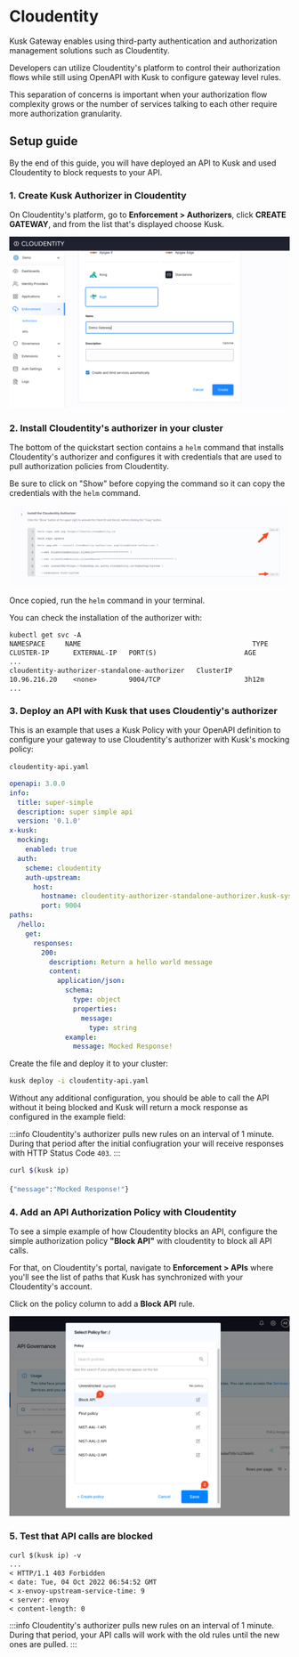# Cloudentity

Kusk Gateway enables using third-party authentication and authorization management solutions such as Cloudentity.

Developers can utilize Cloudentity's platform to control their authorization flows while still using OpenAPI with Kusk to configure gateway level rules.

This separation of concerns is important when your authorization flow complexity grows or the number of services talking to each other require more authorization granularity.

## Setup guide

By the end of this guide, you will have deployed an API to Kusk and used Cloudentity to block requests to your API. 

### 1. Create Kusk Authorizer in Cloudentity

On Cloudentity's platform, go to **Enforcement > Authorizers**, click **CREATE GATEWAY**, and from the list that's displayed choose Kusk.

![cloudentity authorizers list](./img/cloudentity-authorizers.png)

### 2. Install Cloudentity's authorizer in your cluster

The bottom of the quickstart section contains a `helm` command that installs Cloudentity's authorizer and configures it with credentials that are used to pull authorization policies from Cloudentity. 

Be sure to click on "Show" before copying the command so it can copy the credentials with the `helm` command.

![cloudentity helm command](./img/cloudentity-helm-command.png)

Once copied, run the `helm` command in your terminal. 

You can check the installation of the authorizer with: 

```
kubectl get svc -A
NAMESPACE     NAME                                           TYPE           CLUSTER-IP      EXTERNAL-IP   PORT(S)                      AGE
...
cloudentity-authorizer-standalone-authorizer   ClusterIP      10.96.216.20    <none>        9004/TCP                     3h12m
...
```

### 3. Deploy an API with Kusk that uses Cloudentiy's authorizer

This is an example that uses a Kusk Policy with your OpenAPI definition to configure your gateway to use Cloudentity's authorizer with Kusk's mocking policy: 

`cloudentity-api.yaml` 

```yaml
openapi: 3.0.0
info:
  title: super-simple
  description: super simple api
  version: '0.1.0'
x-kusk:
  mocking:
    enabled: true
  auth:
    scheme: cloudentity
    auth-upstream:
      host:
        hostname: cloudentity-authorizer-standalone-authorizer.kusk-system # default authorizer service, change in case your authorizer is installed differently
        port: 9004
paths:
  /hello:
    get:
      responses:
        200:
          description: Return a hello world message
          content: 
            application/json:
              schema:
                type: object
                properties:
                  message:
                    type: string
              example:
                message: Mocked Response! 
```

Create the file and deploy it to your cluster: 

```bash
kusk deploy -i cloudentity-api.yaml
```

Without any additional configuration, you should be able to call the API without it being blocked and Kusk will return a mock response as configured in the example field: 

:::info
Cloudentity's authorizer pulls new rules on an interval of 1 minute. During that period after the initial confiugration your will receive responses with HTTP Status Code `403`. 
:::

```bash
curl $(kusk ip)

{"message":"Mocked Response!"}
```

### 4. Add an API Authorization Policy with Cloudentity

To see a simple example of how Cloudentity blocks an API, configure the simple authorization policy **"Block API"** with cloudentity to block all API calls. 

For that, on Cloudentity's portal, navigate to **Enforcement > APIs** where you'll see the list of paths that Kusk has synchronized with your Cloudentity's account.

Click on the policy column to add a **Block API** rule. 

![cloudentity policy selection](./img/cloudentity-policy-selection.png)

### 5. Test that API calls are blocked

```
curl $(kusk ip) -v
...
< HTTP/1.1 403 Forbidden
< date: Tue, 04 Oct 2022 06:54:52 GMT
< x-envoy-upstream-service-time: 9
< server: envoy
< content-length: 0
```

:::info
Cloudentity's authorizer pulls new rules on an interval of 1 minute. During that period, your API calls will work with the old rules until the new ones are pulled. 
:::


